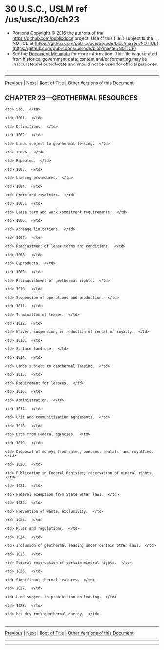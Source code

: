 ---
---

# 30 U.S.C., USLM ref /us/usc/t30/ch23

* Portions Copyright © 2016 the authors of the https://github.com/publicdocs project.
  Use of this file is subject to the NOTICE at [https://github.com/publicdocs/uscode/blob/master/NOTICE](https://github.com/publicdocs/uscode/blob/master/NOTICE)
* See the [Document Metadata](././../../../..//README.md) for more information.
  This file is generated from historical government data; content and/or formatting may be inaccurate and out-of-date and should not be used for official purposes.

----------
----------

[Previous](./../../../..//us/usc/t30/ch22/schV/m__us_usc_t30_s965.md) | [Next](./../../../..//us/usc/t30/ch23/m__us_usc_t30_s1001.md) | [Root of Title](./../../../../) | [Other Versions of this Document](https://publicdocs.github.io/go/links?ns=uslm&ref=%2Fus%2Fusc%2Ft30%2Fch23)

## CHAPTER 23—GEOTHERMAL RESOURCES

<table>

  <tr>

    <td> Sec.  </td>

  </tr>

  <tr>

    <td> 1001.  </td>

    <td> Definitions.  </td>

  </tr>

  <tr>

    <td> 1002.  </td>

    <td> Lands subject to geothermal leasing.  </td>

  </tr>

  <tr>

    <td> 1002a.  </td>

    <td> Repealed.  </td>

  </tr>

  <tr>

    <td> 1003.  </td>

    <td> Leasing procedures.  </td>

  </tr>

  <tr>

    <td> 1004.  </td>

    <td> Rents and royalties.  </td>

  </tr>

  <tr>

    <td> 1005.  </td>

    <td> Lease term and work commitment requirements.  </td>

  </tr>

  <tr>

    <td> 1006.  </td>

    <td> Acreage limitations.  </td>

  </tr>

  <tr>

    <td> 1007.  </td>

    <td> Readjustment of lease terms and conditions.  </td>

  </tr>

  <tr>

    <td> 1008.  </td>

    <td> Byproducts.  </td>

  </tr>

  <tr>

    <td> 1009.  </td>

    <td> Relinquishment of geothermal rights.  </td>

  </tr>

  <tr>

    <td> 1010.  </td>

    <td> Suspension of operations and production.  </td>

  </tr>

  <tr>

    <td> 1011.  </td>

    <td> Termination of leases.  </td>

  </tr>

  <tr>

    <td> 1012.  </td>

    <td> Waiver, suspension, or reduction of rental or royalty.  </td>

  </tr>

  <tr>

    <td> 1013.  </td>

    <td> Surface land use.  </td>

  </tr>

  <tr>

    <td> 1014.  </td>

    <td> Lands subject to geothermal leasing.  </td>

  </tr>

  <tr>

    <td> 1015.  </td>

    <td> Requirement for lessees.  </td>

  </tr>

  <tr>

    <td> 1016.  </td>

    <td> Administration.  </td>

  </tr>

  <tr>

    <td> 1017.  </td>

    <td> Unit and communitization agreements.  </td>

  </tr>

  <tr>

    <td> 1018.  </td>

    <td> Data from Federal agencies.  </td>

  </tr>

  <tr>

    <td> 1019.  </td>

    <td> Disposal of moneys from sales, bonuses, rentals, and royalties.  </td>

  </tr>

  <tr>

    <td> 1020.  </td>

    <td> Publication in Federal Register; reservation of mineral rights.  </td>

  </tr>

  <tr>

    <td> 1021.  </td>

    <td> Federal exemption from State water laws.  </td>

  </tr>

  <tr>

    <td> 1022.  </td>

    <td> Prevention of waste; exclusivity.  </td>

  </tr>

  <tr>

    <td> 1023.  </td>

    <td> Rules and regulations.  </td>

  </tr>

  <tr>

    <td> 1024.  </td>

    <td> Inclusion of geothermal leasing under certain other laws.  </td>

  </tr>

  <tr>

    <td> 1025.  </td>

    <td> Federal reservation of certain mineral rights.  </td>

  </tr>

  <tr>

    <td> 1026.  </td>

    <td> Significant thermal features.  </td>

  </tr>

  <tr>

    <td> 1027.  </td>

    <td> Land subject to prohibition on leasing.  </td>

  </tr>

  <tr>

    <td> 1028.  </td>

    <td> Hot dry rock geothermal energy.  </td>

  </tr>

</table>

----------

[Previous](./../../../..//us/usc/t30/ch22/schV/m__us_usc_t30_s965.md) | [Next](./../../../..//us/usc/t30/ch23/m__us_usc_t30_s1001.md) | [Root of Title](./../../../../) | [Other Versions of this Document](https://publicdocs.github.io/go/links?ns=uslm&ref=%2Fus%2Fusc%2Ft30%2Fch23)

----------
----------



